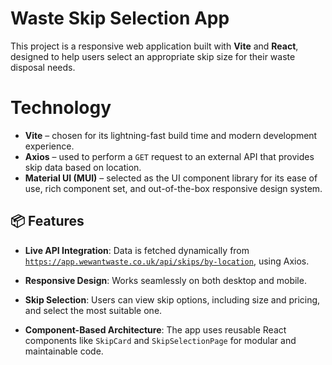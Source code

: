 # Waste Skip Selection App

This project is a responsive web application built with **Vite** and **React**, designed to help users select an appropriate skip size for their waste disposal needs.

# Technology

- **Vite** – chosen for its lightning-fast build time and modern development experience.
- **Axios** – used to perform a `GET` request to an external API that provides skip data based on location.
- **Material UI (MUI)** – selected as the UI component library for its ease of use, rich component set, and out-of-the-box responsive design system.

## 📦 Features

- **Live API Integration**: Data is fetched dynamically from  
  [`https://app.wewantwaste.co.uk/api/skips/by-location`](https://app.wewantwaste.co.uk/api/skips/by-location?postcode=NR32&area=Lowestoft), using Axios.
  
- **Responsive Design**: Works seamlessly on both desktop and mobile.

- **Skip Selection**: Users can view skip options, including size and pricing, and select the most suitable one.

- **Component-Based Architecture**: The app uses reusable React components like `SkipCard` and `SkipSelectionPage` for modular and maintainable code.

